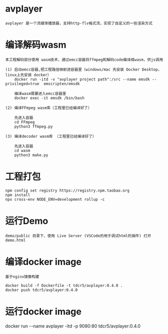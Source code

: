 # avplayer
    avplayer 是一个流媒体播放器，支持http-flv格式流，实现了自定义的一些渲染方式


# 编译解码wasm 
    本工程解码部分使用 wasm技术，通过emcc容器将ffmpeg和解码code编译成wasm，供js调用

    (1) 启动emcc容器,把工程路径映射进容器里（windows/mac 先安装 Docker Desktop， linux上先安装 docker）
        docker run -itd -v "avplayer project path":/src --name emsdk --privileged=true  emscripten/emsdk

        编译wasm需要进入emcc容器里
        docker exec -it emsdk /bin/bash

    (2) 编译FFmpeg wasm库（工程里已经编译好了）
        
        先进入容器
        cd FFmpeg
        python3 ffmpeg.py

    (3) 编译decoder wasm库 （工程里已经编译好了）   

        先进入容器
        cd wasm
        python3 make.py

# 工程打包
   
    npm config set registry https://registry.npm.taobao.org
    npm install
    npx cross-env NODE_ENV=development rollup -c 

# 运行Demo

    demo/public 目录下，使用 Live Server (VSCode的用于调试html的插件) 打开 demo.html


# 编译docker image

    基于nginx镜像构建

    docker build -f Dockerfile -t tdcr5/avplayer:0.4.0 .
    docker push tdcr5/avplayer:0.4.0



# 运行docker image

docker run --name avplayer -itd -p 9080:80 tdcr5/avplayer:0.4.0
